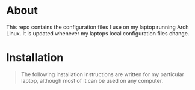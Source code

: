 # About
This repo contains the configuration files I use on my laptop running Arch
Linux. It is updated whenever my laptops local configuration files change.

# Installation
> The following installation instructions are written for my particular laptop,
> although most of it can be used on any computer.
